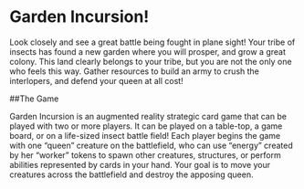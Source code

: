# Garden Incursion!

Look closely and see a great battle being fought in plane sight! Your tribe of insects has found a new garden where you will prosper, and grow a great colony. This land clearly belongs to your tribe, but you are not the only one who feels this way. Gather resources to build an army to crush the interlopers, and defend your queen at all cost! 

##The Game

Garden Incursion is an augmented reality strategic card game that can be played with two or more players. It can be played on a table-top, a game board, or on a life-sized insect battle field! Each player begins the game with one “queen” creature on the battlefield, who can use “energy” created by her “worker” tokens to spawn other creatures, structures, or perform abilities represented by cards in your hand. Your goal is to move your creatures across the battlefield and destroy the apposing queen.